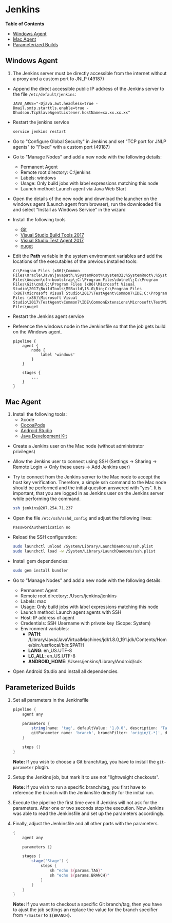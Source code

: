 <!--
SPDX-FileCopyrightText: NOI Techpark <digital@noi.bz.it>

SPDX-License-Identifier: CC-BY-SA-4.0
-->

Jenkins
=======

<!-- START doctoc generated TOC please keep comment here to allow auto update -->
<!-- DON'T EDIT THIS SECTION, INSTEAD RE-RUN doctoc TO UPDATE -->
**Table of Contents**

- [Windows Agent](#windows-agent)
- [Mac Agent](#mac-agent)
- [Parameterized Builds](#parameterized-builds)

<!-- END doctoc generated TOC please keep comment here to allow auto update -->
## Windows Agent

1. The Jenkins server must be directly accessible from the internet without a proxy and a custom port fo JNLP (49187)

- Append the direct accessible public IP address of the Jenkins server to the file `/etc/default/jenkins`:

    ```
    JAVA_ARGS="-Djava.awt.headless=true -Dmail.smtp.starttls.enable=true -Dhudson.TcpSlaveAgentListener.hostName=xx.xx.xx.xx"
    ```

- Restart the jenkins service

    ```bash
    service jenkins restart
    ```

- Go to "Configure Global Security" in Jenkins and set "TCP port for JNLP agents" to "Fixed" with a custom port (49187)

- Go to "Manage Nodes" and add a new node with the following details:
    - Permanent Agent
    - Remote root directory: C:\jenkins
    - Labels: windows
    - Usage: Only build jobs with label expressions matching this node
    - Launch method: Launch agent via Java Web Start

- Open the details of the new node and download the launcher on the windows agent (Launch agent from browser), run the downloaded file and select "Install as Windows Service" in the wizard

- Install the following tools
    - [Git](https://git-scm.com/)
    - [Visual Studio Build Tools 2017](https://visualstudio.microsoft.com/)
    - [Visual Studio Test Agent 2017](https://visualstudio.microsoft.com/)
    - [nuget](https://www.nuget.org/)

- Edit the **Path** variable in the system environment variables and add the locations of the executables of the previous installed tools:

    ```
    C:\Program Files (x86)\Common Files\Oracle\Java\javapath;%SystemRoot%\system32;%SystemRoot%;%SystemRoot%\System32\Wbem;%SYSTEMROOT%\System32\WindowsPowerShell\v1.0\;C:\Program Files\Amazon\cfn-bootstrap\;C:\Program Files\dotnet\;C:\Program Files\Git\cmd;C:\Program Files (x86)\Microsoft Visual Studio\2017\BuildTools\MSBuild\15.0\Bin;C:\Program Files (x86)\Microsoft Visual Studio\2017\TestAgent\Common7\IDE;C:\Program Files (x86)\Microsoft Visual Studio\2017\TestAgent\Common7\IDE\CommonExtensions\Microsoft\TestWindow;C:\Program Files\nuget
    ```

- Restart the Jenkins agent service

- Reference the windows node in the Jenkinsfile so that the job gets build on the Windows agent.

    ```
    pipeline {
        agent {
            node {
                label 'windows'
            }
        }

        stages {
            ...
        }
    }
    ```

## Mac Agent

1. Install the following tools:
    - Xcode
    - [CocoaPods](https://cocoapods.org/)
    - [Android Studio](https://developer.android.com/studio/)
    - [Java Development Kit](https://www.java.com/)

- Create a Jenkins user on the Mac node (without administrator privileges)

- Allow the Jenkins user to connect using SSH (Settings -> Sharing -> Remote Login -> Only these users -> Add Jenkins user)

- Try to connect from the Jenkins server to the Mac node to accept the host key verification. Therefore, a simple ssh command to the Mac node should be performed and the initial question answered with "yes". It is important, that you are logged in as Jenkins user on the Jenkins server while performing the command.

    ```bash
    ssh jenkins@207.254.71.237
    ```

- Open the file `/etc/ssh/sshd_config` and adjust the following lines:

    ```
    PasswordAuthentication no
    ```

- Reload the SSH configuration:

    ```bash
    sudo launchctl unload /System/Library/LaunchDaemons/ssh.plist
    sudo launchctl load -w /System/Library/LaunchDaemons/ssh.plist
    ```

- Install gem dependencies:

    ```bash
    sudo gem install bundler
    ```

- Go to "Manage Nodes" and add a new node with the following details:
    - Permanent Agent
    - Remote root directory: /Users/jenkins/jenkins
    - Labels: mac
    - Usage: Only build jobs with label expressions matching this node
    - Launch method: Launch agent agents with SSH
    - Host: IP address of agent
    - Credentials: SSH Username with private key (Scope: System)
    - Environment variables:
        - **PATH**: /Library/Java/JavaVirtualMachines/jdk1.8.0_191.jdk/Contents/Home/bin:/usr/local/bin:$PATH
        - **LANG**: en_US.UTF-8
        - **LC_ALL**: en_US.UTF-8
        - **ANDROID_HOME**: /Users/jenkins/Library/Android/sdk

- Open Android Studio and install all dependencies.

## Parameterized Builds

1. Set all parameters in the Jenkinsfile

    ```groovy
    pipeline {
        agent any

        parameters {
            string(name: 'tag', defaultValue: '1.0.0', description: 'Tag')
            gitParameter name: 'branch', branchFilter: 'origin/(.*)', defaultValue: 'master', type: 'PT_BRANCH'
        }

        steps {}
    }
    ```

    **Note:** If you wish to choose a Git branch/tag, you have to install the `git-parameter` plugin.

2. Setup the Jenkins job, but mark it to use not "lightweight checkouts".

    **Note:** If you wish to run a specific branch/tag, you first have to reference the branch with the Jenkinsfile directly for the initial run.

3. Execute the pipeline the first time even if Jenkins will not ask for the parameters. After one or two seconds stop the execution. Now Jenkins was able to read the Jenkinsfile and set up the parameters accordingly.

4. Finally, adjust the Jenkinsfile and all other parts with the parameters.

    ```groovy
    {
        agent any

        parameters {}

        stages {
            stage('Stage') {
                steps {
                    sh "echo ${params.TAG}"
                    sh "echo ${params.BRANCH}"
                }
            }
        }
    }
    ```

    **Note:** If you want to checkout a specific Git branch/tag, then you have to ajust the job settings an replace the value for the branch specifier from `*/master` to `${BRANCH}`.
